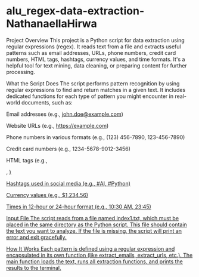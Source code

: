 # alu_regex-data-extraction-NathanaellaHirwa
Project Overview
This project is a Python script for data extraction using regular expressions (regex). It reads text from a file and extracts useful patterns such as email addresses, URLs, phone numbers, credit card numbers, HTML tags, hashtags, currency values, and time formats. It's a helpful tool for text mining, data cleaning, or preparing content for further processing.

What the Script Does
The script performs pattern recognition by using regular expressions to find and return matches in a given text. It includes dedicated functions for each type of pattern you might encounter in real-world documents, such as:

Email addresses (e.g., john.doe@example.com)

Website URLs (e.g., https://example.com)

Phone numbers in various formats (e.g., (123) 456-7890, 123-456-7890)

Credit card numbers (e.g., 1234-5678-9012-3456)

HTML tags (e.g., <div>, <a href="...">)

Hashtags used in social media (e.g., #AI, #Python)

Currency values (e.g., $1,234.56)

Times in 12-hour or 24-hour format (e.g., 10:30 AM, 23:45)

Input File
The script reads from a file named index1.txt, which must be placed in the same directory as the Python script. This file should contain the text you want to analyze. If the file is missing, the script will print an error and exit gracefully.

How It Works
Each pattern is defined using a regular expression and encapsulated in its own function (like extract_emails, extract_urls, etc.). The main function loads the text, runs all extraction functions, and prints the results to the terminal.

